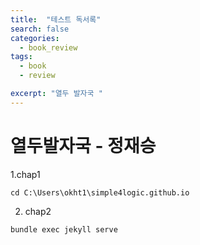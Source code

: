 ```yaml
---
title:  "테스트 독서록"
search: false
categories: 
  - book_review
tags:
  - book
  - review

excerpt: "열두 발자국 "
---
```


열두발자국 - 정재승
===

1.chap1

```
cd C:\Users\okht1\simple4logic.github.io
```


2. chap2

```
bundle exec jekyll serve
```
